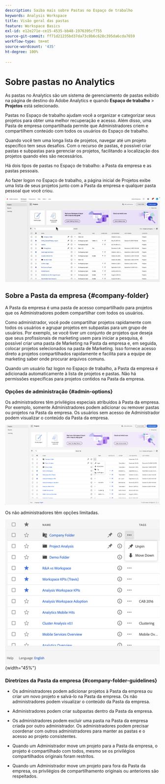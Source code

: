 ```yaml
---
description: Saiba mais sobre Pastas no Espaço de trabalho
keywords: Analysis Workspace
title: Visão geral das pastas
feature: Workspace Basics
exl-id: e12e271e-ce15-4535-bb48-1976395cf755
source-git-commit: ff71d21235bd37da73c0b6c628c395da6cda7659
workflow-type: tm+mt
source-wordcount: '435'
ht-degree: 100%

---
```


# Sobre pastas no Analytics

As pastas no Analytics são um sistema de gerenciamento de pastas exibido na página de destino do Adobe Analytics e quando **Espaço de trabalho** > **Projetos** está selecionado.

Pastas no Espaço de trabalho ajudam você a organizar e categorizar seus projetos para obter uma melhor recuperação e acesso. Além disso, uma Pasta de empresa compartilhada permite que Administradores criem e compartilhem conteúdo com todos os usuários do Espaço de trabalho.

Quando você tem uma longa lista de projetos, navegar até um projeto específico tem seus desafios. Com o recurso de pastas, é possível criar pastas e subpastas para gerenciar os projetos, facilitando a localização dos projetos quando eles são necessários.

Há dois tipos de pastas no Espaço de trabalho: a Pasta da empresa e as pastas pessoais.

Ao fazer logon no Espaço de trabalho, a página inicial de Projetos exibe uma lista de seus projetos junto com a Pasta da empresa e qualquer pasta pessoal que você criou.

![](/help/analysis-workspace/build-workspace-project/assets/landing-page2.png)

## Sobre a Pasta da empresa {#company-folder}

A Pasta da empresa é uma pasta de acesso compartilhado para projetos que os Administradores podem compartilhar com todos os usuários.

Como administrador, você pode compartilhar projetos rapidamente com todos os usuários e agrupar projetos em subpastas para um grupo de usuários. Por exemplo, se você tiver um conjunto de projetos que deseja que seus profissionais de marketing usem para iniciar a pesquisa, é possível criar uma pasta de Marketing na Pasta da empresa e, em seguida, colocar projetos selecionados na pasta de Marketing. Isso fornece acesso direto a projetos compartilhados rapidamente e facilita para a equipe de marketing saber onde procurar arquivos comuns.

Quando um usuário faz logon no Espaço de trabalho, a Pasta da empresa é adicionada automaticamente à lista de projetos e pastas. Não há permissões específicas para projetos contidos na Pasta da empresa.


### Opções de administração {#admin-options}

Os administradores têm privilégios especiais atribuídos à Pasta da empresa. Por exemplo, somente Administradores podem adicionar ou remover pastas ou projetos na Pasta da empresa. Os usuários sem acesso de Administrador podem visualizar o conteúdo da Pasta da empresa.

![](/help/analysis-workspace/build-workspace-project/assets/admin-options.png)

Os não administradores têm opções limitadas.

![](/help/analysis-workspace/build-workspace-project/assets/non-admin-folder-options.png){width="45%"}

### Diretrizes da Pasta da empresa {#company-folder-guidelines}

- Os administradores podem adicionar projetos à Pasta da empresa ou criar um novo projeto e salvá-lo na Pasta da empresa. Os não administradores podem visualizar o conteúdo da Pasta da empresa.

- Administradores podem criar subpastas dentro da Pasta da empresa.

- Os administradores podem excluir uma pasta na Pasta da empresa criada por outro administrador. Os administradores podem precisar coordenar com outros administradores para manter as pastas e o acesso ao projeto consistentes.

- Quando um Administrador move um projeto para a Pasta da empresa, o projeto é compartilhado com todos, mesmo se os privilégios compartilhados originais foram restritos.

- Quando um Administrador move um projeto para fora da Pasta da empresa, os privilégios de compartilhamento originais ou anteriores são respeitados.
